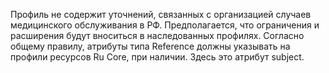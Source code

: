 Профиль не содержит уточнений, связанных с организацией случаев медицинского обслуживания в РФ. Предполагается, что ограничения и расширения будут вноситься в наследованных профилях. 
Согласно общему правилу, атрибуты типа Reference должны указывать на профили ресурсов Ru Core, при наличии. Здесь это атрибут subject.

